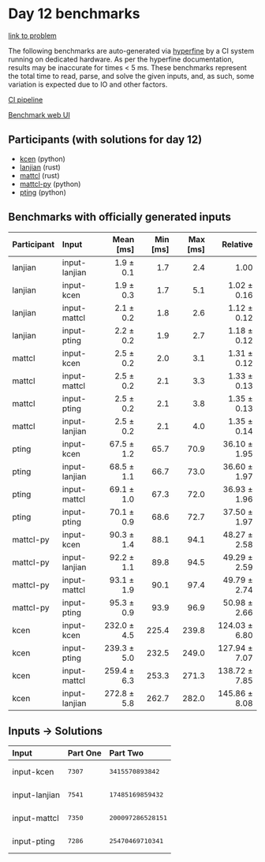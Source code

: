 # Day 12 benchmarks

[link to problem](https://adventofcode.com/2023/day/12)

The following benchmarks are auto-generated via
[hyperfine](https://github.com/sharkdp/hyperfine) by a CI system running on
dedicated hardware. As per the hyperfine documentation, results may be
inaccurate for times < 5 ms. These benchmarks represent the total time to read,
parse, and solve the given inputs, and, as such, some variation is expected due
to IO and other factors.

[CI pipeline](http://ci.papercode.net:8080/teams/main/pipelines/aoc2023)

[Benchmark web UI](https://aoc.ancalagon.black)


## Participants (with solutions for day 12)

- [kcen](https://github.com/kcen/aoc2023) (python)
- [lanjian](https://github.com/lanjian/aoc-2023) (rust)
- [mattcl](https://github.com/mattcl/aoc2023) (rust)
- [mattcl-py](https://github.com/mattcl/aoc2023-py) (python)
- [pting](https://github.com/pting/aoc2023) (python)


## Benchmarks with officially generated inputs

| Participant | Input | Mean [ms] | Min [ms] | Max [ms] | Relative |
|:---|:---|---:|---:|---:|---:|
| lanjian | input-lanjian | 1.9 ± 0.1 | 1.7 | 2.4 | 1.00 |
| lanjian | input-kcen | 1.9 ± 0.3 | 1.7 | 5.1 | 1.02 ± 0.16 |
| lanjian | input-mattcl | 2.1 ± 0.2 | 1.8 | 2.6 | 1.12 ± 0.12 |
| lanjian | input-pting | 2.2 ± 0.2 | 1.9 | 2.7 | 1.18 ± 0.12 |
| mattcl | input-kcen | 2.5 ± 0.2 | 2.0 | 3.1 | 1.31 ± 0.12 |
| mattcl | input-mattcl | 2.5 ± 0.2 | 2.1 | 3.3 | 1.33 ± 0.13 |
| mattcl | input-pting | 2.5 ± 0.2 | 2.1 | 3.8 | 1.35 ± 0.13 |
| mattcl | input-lanjian | 2.5 ± 0.2 | 2.1 | 4.0 | 1.35 ± 0.14 |
| pting | input-kcen | 67.5 ± 1.2 | 65.7 | 70.9 | 36.10 ± 1.95 |
| pting | input-lanjian | 68.5 ± 1.1 | 66.7 | 73.0 | 36.60 ± 1.97 |
| pting | input-mattcl | 69.1 ± 1.0 | 67.3 | 72.0 | 36.93 ± 1.96 |
| pting | input-pting | 70.1 ± 0.9 | 68.6 | 72.7 | 37.50 ± 1.97 |
| mattcl-py | input-kcen | 90.3 ± 1.4 | 88.1 | 94.1 | 48.27 ± 2.58 |
| mattcl-py | input-lanjian | 92.2 ± 1.1 | 89.8 | 94.5 | 49.29 ± 2.59 |
| mattcl-py | input-mattcl | 93.1 ± 1.9 | 90.1 | 97.4 | 49.79 ± 2.74 |
| mattcl-py | input-pting | 95.3 ± 0.9 | 93.9 | 96.9 | 50.98 ± 2.66 |
| kcen | input-kcen | 232.0 ± 4.5 | 225.4 | 239.8 | 124.03 ± 6.80 |
| kcen | input-pting | 239.3 ± 5.0 | 232.5 | 249.0 | 127.94 ± 7.07 |
| kcen | input-mattcl | 259.4 ± 6.3 | 253.3 | 271.3 | 138.72 ± 7.85 |
| kcen | input-lanjian | 272.8 ± 5.8 | 262.7 | 282.0 | 145.86 ± 8.08 |


## Inputs -> Solutions

| Input | Part One | Part Two |
|:---|:---|:---|
|input-kcen|<pre>7307</pre>|<pre>3415570893842</pre>|
|input-lanjian|<pre>7541</pre>|<pre>17485169859432</pre>|
|input-mattcl|<pre>7350</pre>|<pre>200097286528151</pre>|
|input-pting|<pre>7286</pre>|<pre>25470469710341</pre>|